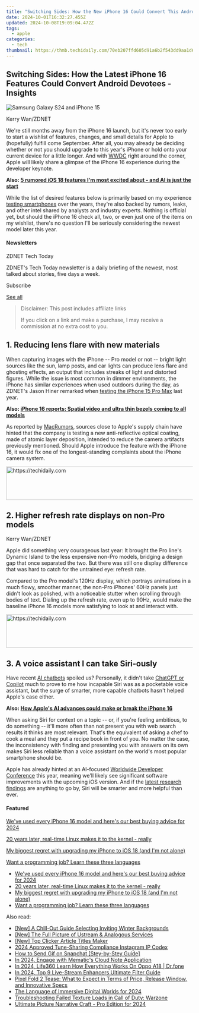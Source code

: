 ```yaml
---
title: "Switching Sides: How the New iPhone 16 Could Convert This Android Devotee"
date: 2024-10-01T16:32:27.455Z
updated: 2024-10-08T19:09:04.472Z
tags:
  - apple
categories:
  - tech
thumbnail: https://thmb.techidaily.com/70eb207ffd605d91a6b2f543dd9aa1d6c7a04729ab3e1a2ee11529aec8f103fd.png
---
```


## Switching Sides: How the Latest iPhone 16 Features Could Convert Android Devotees - Insights

![Samsung Galaxy S24 and iPhone 15](https://www.zdnet.com/a/img/resize/74fa585be7bee90ef1bb97aabcc43cf26c653848/2024/01/30/842ec554-b391-49c9-abc5-d93d063e3866/dsc01159.jpg?auto=webp&width=1280)

Kerry Wan/ZDNET

We're still months away from the iPhone 16 launch, but it's never too early to start a wishlist of features, changes, and small details for Apple to (hopefully) fulfill come September. After all, you may already be deciding whether or not you should upgrade to this year's iPhone or hold onto your current device for a little longer. And with [WWDC](https://www.zdnet.com/article/apple-confirms-wwdc-2024-for-june-10-will-ai-steal-the-show/) right around the corner, Apple will likely share a glimpse of the iPhone 16 experience during the developer keynote.

**Also: [5 rumored iOS 18 features I'm most excited about - and AI is just the start](https://www.zdnet.com/article/5-rumored-ios-18-features-im-most-excited-about-and-ai-is-just-the-start/)**

While the list of desired features below is primarily based on my experience [testing smartphones](https://www.zdnet.com/article/best-phone/) over the years, they're also backed by rumors, leaks, and other intel shared by analysts and industry experts. Nothing is official yet, but should the iPhone 16 check all, two, or even just one of the items on my wishlist, there's no question I'll be seriously considering the newest model later this year.

#### Newsletters

ZDNET Tech Today

ZDNET's Tech Today newsletter is a daily briefing of the newest, most talked about stories, five days a week.

 Subscribe

[See all](https://www.zdnet.com/newsletters/)

>  Disclaimer: This post includes affiliate links
>
>  If you click on a link and make a purchase, I may receive a commission at no extra cost to you.
>

## 1\. Reducing lens flare with new materials

When capturing images with the iPhone -- Pro model or not -- bright light sources like the sun, lamp posts, and car lights can produce lens flare and ghosting effects, an output that includes streaks of light and distorted figures. While the issue is most common in dimmer environments, the iPhone has similar experiences when used outdoors during the day, as ZDNET's Jason Hiner remarked when [testing the iPhone 15 Pro Max](https://www.zdnet.com/article/iphone-15-pro-max-50-photos-that-show-what-the-new-camera-system-can-do/#:~:text=the%20iPhone%20is%20still%20generally%20the%20worst%20smartphone%20camera%20system%20for%20generating%20lens%20flare%20and%20unwanted%20artifacts%2C%20especially%20when%20shooting%20into%20the%20sun.) last year.

**Also: [iPhone 16 reports: Spatial video and ultra thin bezels coming to all models](https://www.zdnet.com/article/iphone-16-reports-spatial-video-and-ultra-thin-bezels-coming-to-all-models/)**

As reported by [MacRumors](https://www.macrumors.com/2024/04/15/iphone-16-pro-camera-reduced-lens-flare/), sources close to Apple's supply chain have hinted that the company is testing a new anti-reflective optical coating, made of atomic layer deposition, intended to reduce the camera artifacts previously mentioned. Should Apple introduce the feature with the iPhone 16, it would fix one of the longest-standing complaints about the iPhone camera system.

<!-- affiliate ads begin -->
<a href="https://appsumo.8odi.net/c/5597632/2068407/7443" target="_top" id="2068407">
  <img src="//a.impactradius-go.com/display-ad/7443-2068407" border="0" alt="https://techidaily.com" width="728" height="90"/>
</a>
<img height="0" width="0" src="https://appsumo.8odi.net/i/5597632/2068407/7443" style="position:absolute;visibility:hidden;" border="0" />
<!-- affiliate ads end -->

## 2\. Higher refresh rate displays on non-Pro models

Kerry Wan/ZDNET

Apple did something very courageous last year: It brought the Pro line's Dynamic Island to the less expensive non-Pro models, bridging a design gap that once separated the two. But there was still one display difference that was hard to catch for the untrained eye: refresh rate.

Compared to the Pro model's 120Hz display, which portrays animations in a much flowy, smoother manner, the non-Pro iPhones' 60Hz panels just didn't look as polished, with a noticeable stutter when scrolling through bodies of text. Dialing up the refresh rate, even up to 90Hz, would make the baseline iPhone 16 models more satisfying to look at and interact with.

<!-- affiliate ads begin -->
<a href="https://ephamedtechinc.pxf.io/c/5597632/2137201/26400" target="_top" id="2137201">
  <img src="//a.impactradius-go.com/display-ad/26400-2137201" border="0" alt="https://techidaily.com" width="728" height="90"/>
</a>
<img height="0" width="0" src="https://ephamedtechinc.pxf.io/i/5597632/2137201/26400" style="position:absolute;visibility:hidden;" border="0" />
<!-- affiliate ads end -->

## 3\. A voice assistant I can take Siri-ously

Have recent [AI chatbots](https://www.zdnet.com/article/best-ai-chatbot/) spoiled us? Personally, it didn't take [ChatGPT or Copilot](https://www.zdnet.com/article/chatgpt-vs-microsoft-copilot-vs-gemini-which-is-the-best-ai-chatbot/) much to prove to me how incapable Siri was as a pocketable voice assistant, but the surge of smarter, more capable chatbots hasn't helped Apple's case either. 

**Also: [How Apple's AI advances could make or break the iPhone 16](https://www.zdnet.com/article/how-apples-ai-advances-could-make-or-break-the-iphone-16/)**

When asking Siri for context on a topic -- or, if you're feeling ambitious, to do something -- it'll more often than not present you with web search results it thinks are most relevant. That's the equivalent of asking a chef to cook a meal and they put a recipe book in front of you. No matter the case, the inconsistency with finding and presenting you with answers on its own makes Siri less reliable than a voice assistant on the world's most popular smartphone should be.

Apple has already hinted at an AI-focused [Worldwide Developer Conference](https://www.zdnet.com/article/apple-confirms-wwdc-2024-for-june-10-will-ai-steal-the-show/) this year, meaning we'll likely see significant software improvements with the upcoming iOS version. And if the [latest research findings](https://www.zdnet.com/article/apple-claims-its-on-device-ai-system-realm-substantially-outperforms-gpt-4/) are anything to go by, Siri will be smarter and more helpful than ever.

#### Featured

[We've used every iPhone 16 model and here's our best buying advice for 2024](https://www.zdnet.com/article/iphone-16-pro-max-buying-advice-2024/ "We've used every iPhone 16 model and here's our best buying advice for 2024")

[20 years later, real-time Linux makes it to the kernel - really](https://www.zdnet.com/article/20-years-later-real-time-linux-makes-it-to-the-kernel-really/ "20 years later, real-time Linux makes it to the kernel - really")

[My biggest regret with upgrading my iPhone to iOS 18 (and I'm not alone)](https://www.zdnet.com/article/my-biggest-regret-with-upgrading-my-iphone-to-ios-18-and-im-not-alone/ "My biggest regret with upgrading my iPhone to iOS 18 (and I'm not alone)")

[Want a programming job? Learn these three languages](https://www.zdnet.com/article/want-a-programming-job-learn-these-three-languages/ "Want a programming job? Learn these three languages")

* [We've used every iPhone 16 model and here's our best buying advice for 2024](https://www.zdnet.com/article/iphone-16-pro-max-buying-advice-2024/ "We've used every iPhone 16 model and here's our best buying advice for 2024")
* [20 years later, real-time Linux makes it to the kernel - really](https://www.zdnet.com/article/20-years-later-real-time-linux-makes-it-to-the-kernel-really/ "20 years later, real-time Linux makes it to the kernel - really")
* [My biggest regret with upgrading my iPhone to iOS 18 (and I'm not alone)](https://www.zdnet.com/article/my-biggest-regret-with-upgrading-my-iphone-to-ios-18-and-im-not-alone/ "My biggest regret with upgrading my iPhone to iOS 18 (and I'm not alone)")
* [Want a programming job? Learn these three languages](https://www.zdnet.com/article/want-a-programming-job-learn-these-three-languages/ "Want a programming job? Learn these three languages")

<ins class="adsbygoogle"
     style="display:block"
     data-ad-format="autorelaxed"
     data-ad-client="ca-pub-7571918770474297"
     data-ad-slot="1223367746"></ins>

<ins class="adsbygoogle"
     style="display:block"
     data-ad-client="ca-pub-7571918770474297"
     data-ad-slot="8358498916"
     data-ad-format="auto"
     data-full-width-responsive="true"></ins>

<span class="atpl-alsoreadstyle">Also read:</span>
<div><ul>
<li><a href="https://youtube-clips.techidaily.com/new-a-chill-out-guide-selecting-inviting-winter-backgrounds/"><u>[New] A Chill-Out Guide Selecting Inviting Winter Backgrounds</u></a></li>
<li><a href="https://some-tips.techidaily.com/new-the-full-picture-of-ustream-and-analogous-services/"><u>[New] The Full Picture of Ustream & Analogous Services</u></a></li>
<li><a href="https://some-guidance.techidaily.com/new-top-clicker-article-titles-maker/"><u>[New] Top Clicker Article Titles Maker</u></a></li>
<li><a href="https://some-tips.techidaily.com/2024-approved-tune-sharing-compliance-instagram-ip-codex/"><u>2024 Approved Tune-Sharing Compliance Instagram IP Codex</u></a></li>
<li><a href="https://tiktok-clips.techidaily.com/how-to-send-gif-on-snapchat-stey-by-stey-guide/"><u>How to Send Gif on Snapchat [Stey-by-Stey Guide]</u></a></li>
<li><a href="https://fox-http.techidaily.com/in-2024-engage-with-mematics-cloud-note-application/"><u>In 2024, Engage with Mematic's Cloud Note Application</u></a></li>
<li><a href="https://phone-solutions.techidaily.com/in-2024-life360-learn-how-everything-works-on-oppo-a18-drfone-by-drfone-virtual-android/"><u>In 2024, Life360 Learn How Everything Works On Oppo A18 | Dr.fone</u></a></li>
<li><a href="https://some-tips.techidaily.com/in-2024-top-9-live-stream-enhancers-ultimate-filter-guide/"><u>In 2024, Top 9 Live-Stream Enhancers Ultimate Filter Guide</u></a></li>
<li><a href="https://tech-recovery.techidaily.com/pixel-fold-2-tease-what-to-expect-in-terms-of-price-release-window-and-innovative-specs/"><u>Pixel Fold 2 Tease: What to Expect in Terms of Price, Release Window, and Innovative Specs</u></a></li>
<li><a href="https://some-skills.techidaily.com/the-language-of-immersive-digital-worlds-for-2024/"><u>The Language of Immersive Digital Worlds for 2024</u></a></li>
<li><a href="https://win-blog.techidaily.com/troubleshooting-failed-texture-loads-in-call-of-duty-warzone/"><u>Troubleshooting Failed Texture Loads in Call of Duty: Warzone</u></a></li>
<li><a href="https://some-tips.techidaily.com/ultimate-picture-narrative-craft-pro-edition-for-2024/"><u>Ultimate Picture Narrative Craft - Pro Edition for 2024</u></a></li>
</ul></div>

